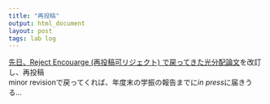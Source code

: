 ```yaml
---
title: "再投稿"
output: html_document
layout: post
tags: lab log
---
```


[先日、Reject Encouarge (再投稿可リジェクト) で戻ってきた光分配論文](https://keachmurakami.github.io/2017/02/14/Pub_photon_share.html)を改訂し、再投稿  
minor revisionで戻ってくれば、年度末の学振の報告までに*in press*に届きうる...  
